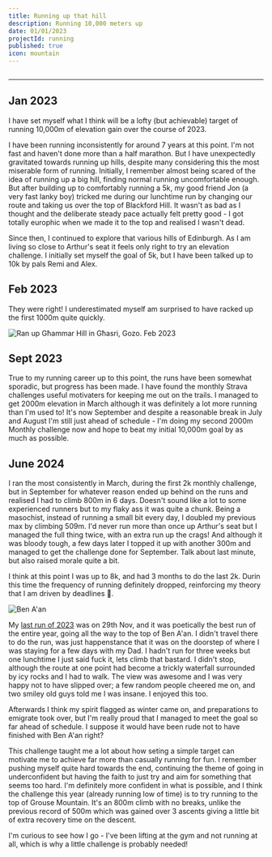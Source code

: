 ```yaml
---
title: Running up that hill
description: Running 10,000 meters up
date: 01/01/2023
projectId: running
published: true
icon: mountain
---
```


<script>
    import Strava2023Goal from "../lib/components/Strava2023Goal.svelte"
</script>

<div style="margin-top: 2em;">
<Strava2023Goal/>
<hr/>
</div>

## Jan 2023
I have set myself what I think will be a lofty (but achievable) target of running 10,000m of elevation gain over the course of 2023.

I have been running inconsistently for around 7 years at this point. I'm not fast and haven't done more than a half marathon. But I have unexpectedly gravitated towards running up hills, despite many considering this the most miserable form of running. Initially, I remember almost being scared of the idea of running up a big hill, finding normal running uncomfortable enough. But after building up to comfortably running a 5k, my good friend Jon (a very fast lanky boy) tricked me during our lunchtime run by changing our route and taking us over the top of Blackford Hill. It wasn't as bad as I thought and the deliberate steady pace actually felt pretty good - I got totally europhic when we made it to the top and realised I wasn't dead.

Since then, I continued to explore that various hills of Edinburgh. As I am living so close to Arthur's seat it feels only right to try an elevation challenge. I initially set myself the goal of 5k, but I have been talked up to 10k by pals Remi and Alex.

## Feb 2023
They were right! I underestimated myself am surprised to have racked up the first 1000m quite quickly.

![Ran up Għammar Hill in Għasri, Gozo. Feb 2023](running/gharb-hill.webp)

## Sept 2023
True to my running career up to this point, the runs have been somewhat sporadic, but progress has been made. I have found the monthly Strava challenges useful motivaters for keeping me out on the trails. I managed to get 2000m elevation in March although it was definitely a lot more running than I'm used to! It's now September and despite a reasonable break in July and August I'm still just ahead of schedule - I'm doing my second 2000m Monthly challenge now and hope to beat my initial 10,000m goal by as much as possible.

## June 2024
I ran the most consistently in March, during the first 2k monthly challenge, but in September for whatever reason ended up behind on the runs and realised I had to climb 800m in 6 days. Doesn't sound like a lot to some experienced runners but to my flaky ass it was quite a chunk. Being a masochist, instead of running a small bit every day, I doubled my previous max by climbing 509m. I'd never run more than once up Arthur's seat but I managed the full thing twice, with an extra run up the crags! And although it was bloody tough, a few days later I topped it up with another 300m and managed to get the challenge done for September. Talk about last minute, but also raised morale quite a bit.

I think at this point I was up to 8k, and had 3 months to do the last 2k. Durin this time the frequency of running definitely dropped, reinforcing my theory that I am driven by deadlines 🥲.

![Ben A'an](running/benaan.webp)

My <a href="https://www.strava.com/activities/10300465477">last run of 2023</a> was on 29th Nov, and it was poetically the best run of the entire year, going all the way to the top of Ben A'an. I didn't travel there to do the run, was just happenstance that it was on the doorstep of where I was staying for a few days with my Dad. I hadn't run for three weeks but one lunchtime I just said fuck it, lets climb that bastard. I didn't stop, although the route at one point had become a trickly waterfall surrounded by icy rocks and I had to walk. The view was awesome and I was very happy not to have slipped over; a few random people cheered me on, and two smiley old guys told me I was insane. I enjoyed this too.

Afterwards I think my spirit flagged as winter came on, and preparations to emigrate took over, but I'm really proud that I managed to meet the goal so far ahead of schedule. I suppose it would have been rude not to have finished with Ben A'an right?

This challenge taught me a lot about how seting a simple target can motivate me to achieve far more than casually running for fun. I remember pushing myself quite hard towards the end, continuing the theme of going in underconfident but having the faith to just try and aim for something that seems too hard. I'm definitely more confident in what is possible, and I think the challenge this year (already running low of time) is to try running to the top of Grouse Mountain. It's an 800m climb with no breaks, unlike the previous record of 500m which was gained over 3 ascents giving a little bit of extra recovery time on the descent.

I'm curious to see how I go - I've been lifting at the gym and not running at all, which is why a little challenge is probably needed!